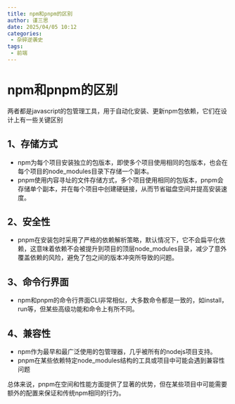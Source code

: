 ```yaml
---
title: npm和pnpm的区别
author: 谨三思
date: 2025/04/05 10:12
categories:
 - 杂碎逆袭史
tags:
 - 前端
---
```


# npm和pnpm的区别

两者都是javascript的包管理工具，用于自动化安装、更新npm包依赖，它们在设计上有一些关键区别

## 1、存储方式

- npm为每个项目安装独立的包版本，即使多个项目使用相同的包版本，也会在每个项目的node_modules目录下存储一个副本。
- pnpm使用内容寻址的文件存储方式，多个项目使用相同的包版本，pnpm会存储单个副本，并在每个项目中创建硬链接，从而节省磁盘空间并提高安装速度。

## 2、安全性

- pnpm在安装包时采用了严格的依赖解析策略，默认情况下，它不会扁平化依赖，这意味着依赖不会被提升到项目的顶层node_modules目录，减少了意外覆盖依赖的风险，避免了包之间的版本冲突所导致的问题。

## 3、命令行界面

- npm和pnpm的命令行界面CLI非常相似，大多数命令都是一致的，如install，run等，但某些高级功能和命令上有所不同。

## 4、兼容性

- npm作为最早和最广泛使用的包管理器，几乎被所有的nodejs项目支持。
- pnpm在某些依赖特定node_modules结构的工具或项目中可能会遇到兼容性问题

总体来说，pnpm在空间和性能方面提供了显著的优势，但在某些项目中可能需要额外的配置来保证和传统npm相同的行为。

